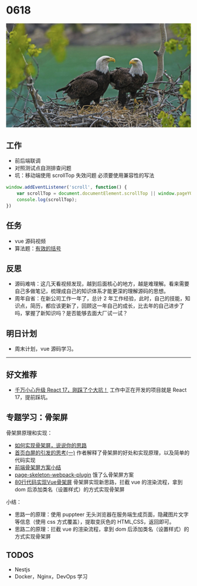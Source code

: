 
# 0618

![](./bg-imgs/0618.jpg)

## 工作

- 前后端联调
- 对照测试点自测排查问题
- 坑：移动端使用 scrollTop 失效问题
必须要使用兼容性的写法
```js
window.addEventListener('scroll', function() {
    var scrollTop = document.documentElement.scrollTop || window.pageYOffset || document.body.scrollTop;
    console.log(scrollTop);
})
```

## 任务

- vue 源码视频
- 算法题：[有效的括号](https://leetcode-cn.com/problems/valid-parentheses/)

## 反思

- 源码难啃：这几天看视频发现，越到后面核心的地方，越是难理解。看来需要自己多做笔记，梳理成自己的知识体系才能更深的理解源码的思想。
- 周年自省：在新公司工作一年了，总计 2 年工作经验，此时，自己的技能，知识点，简历，都应该更新了，回顾这一年自己的成长，比去年的自己进步了吗，掌握了新知识吗？是否能够去面大厂试一试？



## 明日计划

- 周末计划，vue 源码学习。

---

## 好文推荐

- [千万小心升级 React 17，刚踩了个大坑！](https://mp.weixin.qq.com/s/JecbLP-mqWApWvFex20U_Q) 工作中正在开发的项目就是 React 17，提前踩坑。

## 专题学习：骨架屏

骨架屏原理和实现：

- [如何实现骨架屏，说说你的思路](https://github.com/Advanced-Frontend/Daily-Interview-Question/issues/270)
- [首页白屏的引发的思考(一)](https://juejin.cn/post/6844903696254533640) 作者解释了骨架屏的好处和实现原理，以及简单的代码实现
- [前端骨架屏方案小结](https://juejin.cn/post/6844903693674872840)
- [page-skeleton-webpack-plugin](https://github.com/ElemeFE/page-skeleton-webpack-plugin) 饿了么骨架屏方案
- [80行代码实现Vue骨架屏](https://juejin.cn/post/6943020826627145735) 骨架屏实现新思路，拦截 vue 的渲染流程，拿到 dom 后添加类名（设置样式）的方式实现骨架屏

小结：

- 思路一的原理：使用 puppteer 无头浏览器在服务端生成页面，隐藏图片文字等信息（使用 css 方式覆盖），提取变灰色的 HTML,CSS，返回即可。 
- 思路二的原理：拦截 vue 的渲染流程，拿到 dom 后添加类名（设置样式）的方式实现骨架屏


## TODOS

- Nestjs
- Docker，Nginx，DevOps 学习